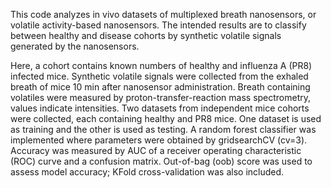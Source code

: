 This code analyzes in vivo datasets of multiplexed breath nanosensors, or volatile activity-based nanosensors. 
The intended results are to classify between healthy and disease cohorts by synthetic volatile signals generated by the nanosensors.

Here, a cohort contains known numbers of healthy and influenza A (PR8) infected mice. 
Synthetic volatile signals were collected from the exhaled breath of mice 10 min after nanosensor administration. 
Breath containing volatiles were measured by proton-transfer-reaction mass spectrometry, values indicate intensities. 
Two datasets from independent mice cohorts were collected, each containing healthy and PR8 mice. 
One dataset is used as training and the other is used as testing. 
A random forest classifier was implemented where parameters were obtained by gridsearchCV (cv=3).
Accuracy was measured by AUC of a receiver operating characteristic (ROC) curve and a confusion matrix. 
Out-of-bag (oob) score was used to assess model accuracy; KFold cross-validation was also included. 

